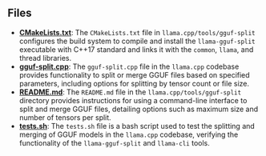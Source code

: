 
## Files
- **[CMakeLists.txt](gguf-split/CMakeLists.txt.driver.md)**: The `CMakeLists.txt` file in `llama.cpp/tools/gguf-split` configures the build system to compile and install the `llama-gguf-split` executable with C++17 standard and links it with the `common`, `llama`, and thread libraries.
- **[gguf-split.cpp](gguf-split/gguf-split.cpp.driver.md)**: The `gguf-split.cpp` file in the `llama.cpp` codebase provides functionality to split or merge GGUF files based on specified parameters, including options for splitting by tensor count or file size.
- **[README.md](gguf-split/README.md.driver.md)**: The `README.md` file in the `llama.cpp/tools/gguf-split` directory provides instructions for using a command-line interface to split and merge GGUF files, detailing options such as maximum size and number of tensors per split.
- **[tests.sh](gguf-split/tests.sh.driver.md)**: The `tests.sh` file is a bash script used to test the splitting and merging of GGUF models in the `llama.cpp` codebase, verifying the functionality of the `llama-gguf-split` and `llama-cli` tools.
